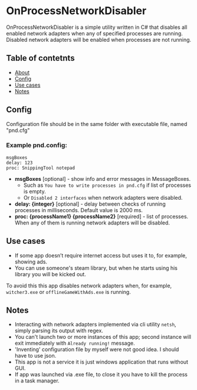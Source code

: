 # OnProcessNetworkDisabler

OnProcessNetworkDisabler is a simple utility written in C# that disables all enabled network adapters when any of specified processes are running. Disabled network adapters will be enabled when processes are not running.

## Table of contetnts

- [About](#onprocessnetworkdisabler)
- [Config](#config)
- [Use cases](#use-cases)
- [Notes](#notes)

## Config

Configuration file should be in the same folder with executable file, named "pnd.cfg"

### Example **pnd.config**:

```
msgBoxes
delay: 123
proc: SnippingTool notepad
```

- **msgBoxes** [optional] - show info and error messages in MessageBoxes.
  - Such as `You have to write processes in pnd.cfg` if list of processes is empty.
  - Or `Disabled 2 interfaces` when network adapters were disabled.
- **delay: {integer}** [optional] - delay between checks of running processes in milliseconds. Default value is 2000 ms.
- **proc: {processName1} {processName2}** [required] - list of processes. When any of them is running network adapters will be disabled.

## Use cases

- If some app doesn’t require internet access but uses it to, for example, showing ads.
- You can use someone's steam library, but when he starts using his library you will be kicked out.

To avoid this this app disables network adapters when, for example, `witcher3.exe` or `offlineGameWithAds.exe` is running.

## Notes

- Interacting with network adapters implemented via cli utility `netsh`, simply parsing its output with regex.
- You can't launch two or more instances of this app; second instance will exit immediately with `Already running!` message.
- 'Inventing' configuration file by myself were not good idea. I should have to use json.
- This app is not a service it is just windows application that runs without GUI.
- If app was launched via .exe file, to close it you have to kill the process in a task manager.
